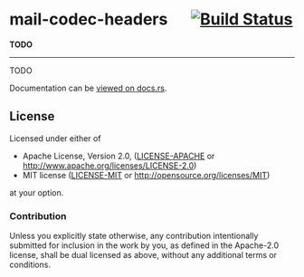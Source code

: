 
# mail-codec-headers &emsp; [![Build Status](https://travis-ci.org/1aim/mail_codec.svg?branch=master)](https://travis-ci.org/1aim/mail_codec)

**TODO**

---

TODO


Documentation can be [viewed on docs.rs](https://docs.rs/mail-codec-headers).


## License

Licensed under either of

 * Apache License, Version 2.0, ([LICENSE-APACHE](LICENSE-APACHE) or http://www.apache.org/licenses/LICENSE-2.0)
 * MIT license ([LICENSE-MIT](LICENSE-MIT) or http://opensource.org/licenses/MIT)

at your option.

### Contribution

Unless you explicitly state otherwise, any contribution intentionally submitted
for inclusion in the work by you, as defined in the Apache-2.0 license, shall be dual licensed as above, without any
additional terms or conditions.
